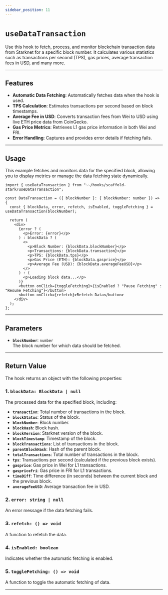 ```yaml
---
sidebar_position: 11
---
```


# `useDataTransaction`

Use this hook to fetch, process, and monitor blockchain transaction data from Starknet for a specific block number. It calculates various statistics such as transactions per second (TPS), gas prices, average transaction fees in USD, and many more.

---

## Features

- **Automatic Data Fetching**: Automatically fetches data when the hook is used.
- **TPS Calculation**: Estimates transactions per second based on block timestamps.
- **Average Fee in USD**: Converts transaction fees from Wei to USD using live ETH price data from CoinGecko.
- **Gas Price Metrics**: Retrieves L1 gas price information in both Wei and FRI.
- **Error Handling**: Captures and provides error details if fetching fails.

---

## Usage

This example fetches and monitors data for the specified block,
allowing you to display metrics or manage the data fetching state dynamically.

```tsx
import { useDataTransaction } from "~~/hooks/scaffold-stark/useDataTransaction";

const DataTransaction = ({ blockNumber }: { blockNumber: number }) => {
  const { blockData, error, refetch, isEnabled, toggleFetching } = useDataTransaction(blockNumber);

  return (
    <div>
      {error ? (
        <p>Error: {error}</p>
      ) : blockData ? (
        <>
          <p>Block Number: {blockData.blockNumber}</p>
          <p>Transactions: {blockData.transaction}</p>
          <p>TPS: {blockData.tps}</p>
          <p>Gas Price (ETH): {blockData.gasprice}</p>
          <p>Average Fee (USD): {blockData.averageFeeUSD}</p>
        </>
      ) : (
        <p>Loading block data...</p>
      )}
      <button onClick={toggleFetching}>{isEnabled ? "Pause Fetching" : "Resume Fetching"}</button>
      <button onClick={refetch}>Refetch Data</button>
    </div>
  );
};
```

---

## Parameters

- **`blockNumber`**: `number`  
  The block number for which data should be fetched.

---

## Return Value

The hook returns an object with the following properties:

### 1. `blockData: BlockData | null`

The processed data for the specified block, including:

- **`transaction`**: Total number of transactions in the block.
- **`blockStatus`**: Status of the block.
- **`blockNumber`**: Block number.
- **`blockHash`**: Block hash.
- **`blockVersion`**: Starknet version of the block.
- **`blockTimestamp`**: Timestamp of the block.
- **`blockTransactions`**: List of transactions in the block.
- **`parentBlockHash`**: Hash of the parent block.
- **`totalTransactions`**: Total number of transactions in the block.
- **`tps`**: Transactions per second (calculated if the previous block exists).
- **`gasprice`**: Gas price in Wei for L1 transactions.
- **`gaspricefri`**: Gas price in FRI for L1 transactions.
- **`timeDiff`**: Time difference (in seconds) between the current block and the previous block.
- **`averageFeeUSD`**: Average transaction fee in USD.

### 2. `error: string | null`

An error message if the data fetching fails.

### 3. `refetch: () => void`

A function to refetch the data.

### 4. `isEnabled: boolean`

Indicates whether the automatic fetching is enabled.

### 5. `toggleFetching: () => void`

A function to toggle the automatic fetching of data.

---
